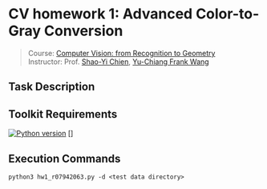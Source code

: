 # CV homework 1: Advanced Color-to-Gray Conversion
> Course: [Computer Vision: from Recognition to Geometry](http://media.ee.ntu.edu.tw/courses/cv/18F/)\
> Instructor: Prof. [Shao-Yi Chien](http://media.ee.ntu.edu.tw/member/#nevigator), [Yu-Chiang Frank Wang](http://vllab.ee.ntu.edu.tw/members.html)

## Task Description


## Toolkit Requirements
[![Python version](https://img.shields.io/badge/Python-3.5-blue.svg)](https://www.python.org/downloads/release/python-352/)
[]

## Execution Commands
```
python3 hw1_r07942063.py -d <test data directory>
```
